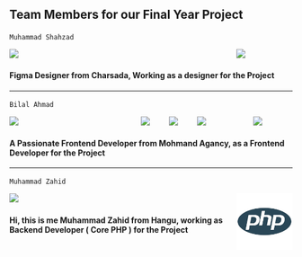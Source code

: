 ## Team Members for our Final Year Project 
`Muhammad Shahzad` 

<img src="https://cdn.icon-icons.com/icons2/3053/PNG/512/figma_macos_bigsur_icon_190183.png" width="100" align="right">

<img src="Team Members Images/Muhammad Shahzad Designer.jpg" width="200px">
 
 
 
#### Figma Designer from Charsada, Working as a designer for the Project

---


`Bilal Ahmad`


<img src="https://getbootstrap.com/docs/5.3/assets/brand/bootstrap-logo-shadow.png" width="70" align="right">


<img src="https://logos-world.net/wp-content/uploads/2023/02/JavaScript-Logo-500x281.png" width="100" align="right">

<img src="https://cdn.freebiesupply.com/logos/large/2x/css3-logo-png-transparent.png" width="50" align="right">

<img src="https://upload.wikimedia.org/wikipedia/commons/6/61/HTML5_logo_and_wordmark.svg" width="50" align="right">



<img src="Team Members Images/Bilal Ahmad Frontend Developer.jpg" width="200px">

#### A Passionate Frontend Developer from Mohmand Agancy, as a Frontend Developer for the Project
---
`Muhammad Zahid`

<img src="assets/Icons/php icon.png" width="100" align="right">

<img src="Team Members Images/Muhammad Zahid Backend Developer.JPG" width="200px">
 
#### Hi, this is me Muhammad Zahid from Hangu, working as Backend Developer ( Core PHP ) for the Project

